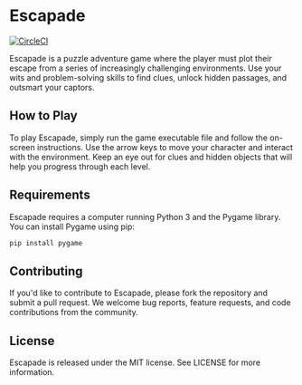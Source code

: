 
# Escapade
[![CircleCI](https://dl.circleci.com/status-badge/img/gh/GH-Syn/Escapade/tree/main.svg?style=svg&circle-token=049342a35cf1eae2d006fcebcb4597f903810b06)](https://dl.circleci.com/status-badge/redirect/gh/GH-Syn/Escapade/tree/main)

Escapade is a puzzle adventure game where the player must plot their escape from a series of increasingly challenging environments. Use your wits and problem-solving skills to find clues, unlock hidden passages, and outsmart your captors.

## How to Play

To play Escapade, simply run the game executable file and follow the on-screen instructions. Use the arrow keys to move your character and interact with the environment. Keep an eye out for clues and hidden objects that will help you progress through each level.

## Requirements

Escapade requires a computer running Python 3 and the Pygame library. You can install Pygame using pip:

```bash
pip install pygame
```

## Contributing

If you'd like to contribute to Escapade, please fork the repository and submit a pull request. We welcome bug reports, feature requests, and code contributions from the community.

## License

Escapade is released under the MIT license. See LICENSE for more information.
